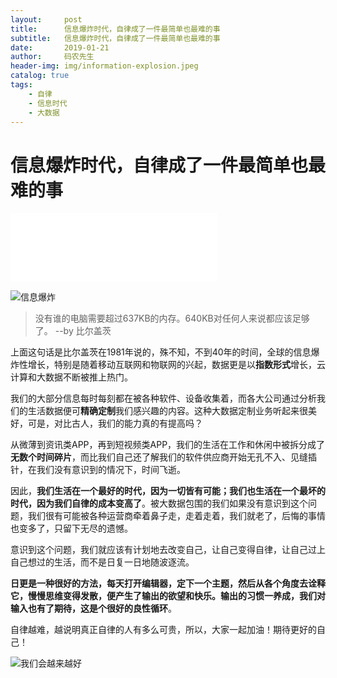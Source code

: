 ```yaml
---
layout:     post           
title:      信息爆炸时代，自律成了一件最简单也最难的事             
subtitle:   信息爆炸时代，自律成了一件最简单也最难的事
date:       2019-01-21
author:     码农先生
header-img: img/information-explosion.jpeg
catalog: true
tags:
    - 自律
    - 信息时代
    - 大数据
---
```



# 信息爆炸时代，自律成了一件最简单也最难的事

<iframe frameborder="no" border="0" marginwidth="0" marginheight="0" width=330 height=110 src="//music.163.com/outchain/player?type=0&id=2634350920&auto=1&height=90"></iframe>

![信息爆炸](https://upload-images.jianshu.io/upload_images/15803937-8793fe96283aa180.jpeg?imageMogr2/auto-orient/strip%7CimageView2/2/w/500/format/webp)

> 没有谁的电脑需要超过637KB的内存。640KB对任何人来说都应该足够了。 --by 比尔盖茨

上面这句话是比尔盖茨在1981年说的，殊不知，不到40年的时间，全球的信息爆炸性增长，特别是随着移动互联网和物联网的兴起，数据更是以**指数形式**增长，云计算和大数据不断被推上热门。

我们的大部分信息每时每刻都在被各种软件、设备收集着，而各大公司通过分析我们的生活数据便可**精确定制**我们感兴趣的内容。这种大数据定制业务听起来很美好，可是，对比古人，我们的能力真的有提高吗？

从微薄到资讯类APP，再到短视频类APP，我们的生活在工作和休闲中被拆分成了**无数个时间碎片**，而比我们自己还了解我们的软件供应商开始无孔不入、见缝插针，在我们没有意识到的情况下，时间飞逝。

因此，**我们生活在一个最好的时代，因为一切皆有可能；我们也生活在一个最坏的时代，因为我们自律的成本变高了**。被大数据包围的我们如果没有意识到这个问题，我们很有可能被各种运营商牵着鼻子走，走着走着，我们就老了，后悔的事情也变多了，只留下无尽的遗憾。

意识到这个问题，我们就应该有计划地去改变自己，让自己变得自律，让自己过上自己想过的生活，而不是日复一日地随波逐流。

**日更是一种很好的方法，每天打开编辑器，定下一个主题，然后从各个角度去诠释它，慢慢思维变得发散，便产生了输出的欲望和快乐。输出的习惯一养成，我们对输入也有了期待，这是个很好的良性循环**。

自律越难，越说明真正自律的人有多么可贵，所以，大家一起加油！期待更好的自己！

![我们会越来越好](https://upload-images.jianshu.io/upload_images/15803937-5b88f36d8cd99f66.jpeg?imageMogr2/auto-orient/strip%7CimageView2/2/w/500/format/webp)

